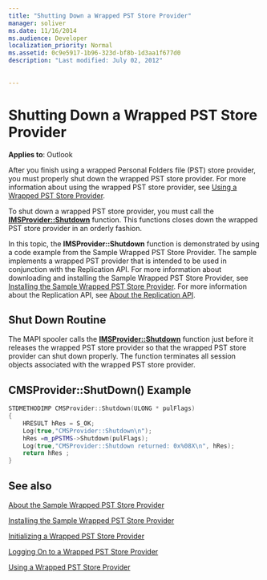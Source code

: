 ```yaml
---
title: "Shutting Down a Wrapped PST Store Provider"
manager: soliver
ms.date: 11/16/2014
ms.audience: Developer
localization_priority: Normal
ms.assetid: 0c9e5917-1b96-323d-bf8b-1d3aa1f677d0
description: "Last modified: July 02, 2012"
 
 
---
```


# Shutting Down a Wrapped PST Store Provider

 
  
**Applies to**: Outlook 
  
After you finish using a wrapped Personal Folders file (PST) store provider, you must properly shut down the wrapped PST store provider. For more information about using the wrapped PST store provider, see [Using a Wrapped PST Store Provider](using-a-wrapped-pst-store-provider.md).
  
To shut down a wrapped PST store provider, you must call the **[IMSProvider::Shutdown](imsprovider-shutdown.md)** function. This functions closes down the wrapped PST store provider in an orderly fashion. 
  
In this topic, the **IMSProvider::Shutdown** function is demonstrated by using a code example from the Sample Wrapped PST Store Provider. The sample implements a wrapped PST provider that is intended to be used in conjunction with the Replication API. For more information about downloading and installing the Sample Wrapped PST Store Provider, see [Installing the Sample Wrapped PST Store Provider](installing-the-sample-wrapped-pst-store-provider.md). For more information about the Replication API, see [About the Replication API](about-the-replication-api.md).
  
## Shut Down Routine

The MAPI spooler calls the **[IMSProvider::Shutdown](imsprovider-shutdown.md)** function just before it releases the wrapped PST store provider so that the wrapped PST store provider can shut down properly. The function terminates all session objects associated with the wrapped PST store provider. 
  
## CMSProvider::ShutDown() Example

```cpp
STDMETHODIMP CMSProvider::Shutdown(ULONG * pulFlags) 
{ 
    HRESULT hRes = S_OK; 
    Log(true,"CMSProvider::Shutdown\n"); 
    hRes =m_pPSTMS->Shutdown(pulFlags); 
    Log(true,"CMSProvider::Shutdown returned: 0x%08X\n", hRes); 
    return hRes ;  
}
```

## See also



[About the Sample Wrapped PST Store Provider](about-the-sample-wrapped-pst-store-provider.md)
  
[Installing the Sample Wrapped PST Store Provider](installing-the-sample-wrapped-pst-store-provider.md)
  
[Initializing a Wrapped PST Store Provider](initializing-a-wrapped-pst-store-provider.md)
  
[Logging On to a Wrapped PST Store Provider](logging-on-to-a-wrapped-pst-store-provider.md)
  
[Using a Wrapped PST Store Provider](using-a-wrapped-pst-store-provider.md)

